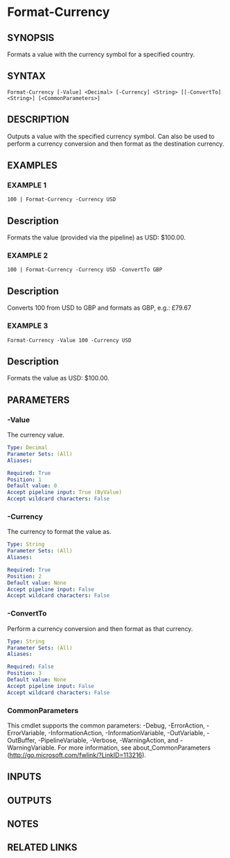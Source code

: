 # Format-Currency

## SYNOPSIS
Formats a value with the currency symbol for a specified country.

## SYNTAX

```
Format-Currency [-Value] <Decimal> [-Currency] <String> [[-ConvertTo] <String>] [<CommonParameters>]
```

## DESCRIPTION
Outputs a value with the specified currency symbol.
Can also be used to perform a currency conversion and then format as the destination currency.

## EXAMPLES

### EXAMPLE 1
```
100 | Format-Currency -Currency USD
```

Description
-----------
Formats the value (provided via the pipeline) as USD: $100.00.

### EXAMPLE 2
```
100 | Format-Currency -Currency USD -ConvertTo GBP
```

Description
-----------
Converts 100 from USD to GBP and formats as GBP, e.g.: £79.67

### EXAMPLE 3
```
Format-Currency -Value 100 -Currency USD
```

Description
-----------
Formats the value as USD: $100.00.

## PARAMETERS

### -Value
The currency value.

```yaml
Type: Decimal
Parameter Sets: (All)
Aliases:

Required: True
Position: 1
Default value: 0
Accept pipeline input: True (ByValue)
Accept wildcard characters: False
```

### -Currency
The currency to format the value as.

```yaml
Type: String
Parameter Sets: (All)
Aliases:

Required: True
Position: 2
Default value: None
Accept pipeline input: False
Accept wildcard characters: False
```

### -ConvertTo
Perform a currency conversion and then format as that currency.

```yaml
Type: String
Parameter Sets: (All)
Aliases:

Required: False
Position: 3
Default value: None
Accept pipeline input: False
Accept wildcard characters: False
```

### CommonParameters
This cmdlet supports the common parameters: -Debug, -ErrorAction, -ErrorVariable, -InformationAction, -InformationVariable, -OutVariable, -OutBuffer, -PipelineVariable, -Verbose, -WarningAction, and -WarningVariable.
For more information, see about_CommonParameters (http://go.microsoft.com/fwlink/?LinkID=113216).

## INPUTS

## OUTPUTS

## NOTES

## RELATED LINKS
